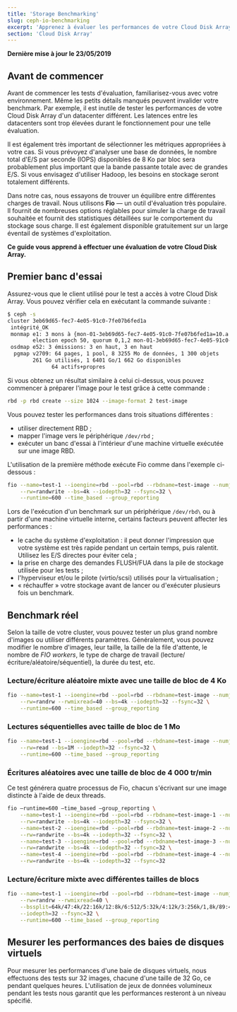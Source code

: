 ```yaml
---
title: 'Storage Benchmarking'
slug: ceph-io-benchmarking
excerpt: 'Apprenez à évaluer les performances de votre Cloud Disk Array'
section: 'Cloud Disk Array'
---
```


**Dernière mise à jour le 23/05/2019**

## Avant de commencer
Avant de commencer les tests d'évaluation, familiarisez-vous avec votre environnement. Même les petits détails manqués peuvent invalider votre benchmark. Par exemple, il est inutile de tester les performances de votre Cloud Disk Array d'un datacenter différent. Les latences entre les datacenters sont trop élevées durant le fonctionnement pour une telle évaluation.

Il est également très important de sélectionner les métriques appropriées à votre cas. Si vous prévoyez d'analyser une base de données, le nombre total d'E/S par seconde (IOPS) disponibles de 8 Ko par bloc sera probablement plus important que la bande passante totale avec de grandes E/S. Si vous envisagez d'utiliser Hadoop, les besoins en stockage seront totalement différents.

Dans notre cas, nous essayons de trouver un équilibre entre différentes charges de travail. Nous utilisons **Fio** — un outil d'évaluation très populaire. Il fournit de nombreuses options réglables pour simuler la charge de travail souhaitée et fournit des statistiques détaillées sur le comportement du stockage sous charge. Il est également disponible gratuitement sur un large éventail de systèmes d'exploitation.

**Ce guide vous apprend à effectuer une évaluation de votre Cloud Disk Array.**

## Premier banc d'essai
Assurez-vous que le client utilisé pour le test a accès à votre Cloud Disk Array. Vous pouvez vérifier cela en exécutant la commande suivante :

```bash
$ ceph -s
cluster 3eb69d65-fec7-4e05-91c0-7fe07b6fed1a
 intégrité_OK
 monmap e1: 3 mons à {mon-01-3eb69d65-fec7-4e05-91c0-7fe07b6fed1a=10.a.b.x:6789/0,mon-02-3eb69d65-fec7-4e00 5-91c0-7fe07b6fed1a=10..a.b.y:6789/0,mon-03-3eb69d65-fec7-4e05-91c0-7fe07b6fed1a=10.a.b.z:6 789/0}
        election epoch 50, quorum 0,1,2 mon-01-3eb69d65-fec7-4e05-91c0-7fe07b6fed1a,mon-02-3eb69d65-fec7-4e05-91c0-7fe07b6fed1a,mon-03-3eb69d65-fec7-4e05-91c0-7fe07b6fed1a
 osdmap e52: 3 émissions: 3 en haut, 3 en haut
  pgmap v2709: 64 pages, 1 pool, 8 3255 Mo de données, 1 300 objets
        261 Go utilisés, 1 6401 Go/1 662 Go disponibles
              64 actifs+propres
```

Si vous obtenez un résultat similaire à celui ci-dessus, vous pouvez commencer à préparer l'image pour le test grâce à cette commande :


```bash
rbd -p rbd create --size 1024 --image-format 2 test-image
```

Vous pouvez tester les performances dans trois situations différentes :

- utiliser directement RBD ;
- mapper l'image vers le périphérique `/dev/rbd` ;
- exécuter un banc d'essai à l'intérieur d'une machine virtuelle exécutée sur une image RBD.

L'utilisation de la première méthode exécute Fio comme dans l'exemple ci-dessous :

```bash
fio --name=test-1 --ioengine=rbd --pool=rbd --rbdname=test-image --numjobs=1 \
    --rw=randwrite --bs=4k --iodepth=32 --fsync=32 \
    --runtime=600 --time_based --group_reporting
```

Lors de l'exécution d'un benchmark sur un périphérique `/dev/rbd\` ou à partir d'une machine virtuelle interne, certains facteurs peuvent affecter les performances :

- le cache du système d'exploitation : il peut donner l'impression que votre système est très rapide pendant un certain temps, puis ralentit. Utilisez les E/S directes pour éviter cela ;
- la prise en charge des demandes FLUSH/FUA dans la pile de stockage utilisée pour les tests ;
- l'hyperviseur et/ou le pilote (virtio/scsi) utilisés pour la virtualisation ;
- « réchauffer » votre stockage avant de lancer ou d'exécuter plusieurs fois un benchmark.


## Benchmark réel

Selon la taille de votre cluster, vous pouvez tester un plus grand nombre d'images ou utiliser différents paramètres. Généralement, vous pouvez modifier le nombre d'images, leur taille, la taille de la file d'attente, le nombre de *FIO workers*, le type de charge de travail (lecture/écriture/aléatoire/séquentiel), la durée du test, etc.


### Lecture/écriture aléatoire mixte avec une taille de bloc de 4 Ko

```bash
fio --name=test-1 --ioengine=rbd --pool=rbd --rbdname=test-image --numjobs=1 \
    --rw=randrw --rwmixread=40 --bs=4k --iodepth=32 --fsync=32 \
    --runtime=600 --time_based --group_reporting
```


### Lectures séquentielles avec taille de bloc de 1 Mo

```bash
fio --name=test-1 --ioengine=rbd --pool=rbd --rbdname=test-image --numjobs=1 \
    --rw=read --bs=1M --iodepth=32 --fsync=32 \
    --runtime=600 --time_based --group_reporting
```


### Écritures aléatoires avec une taille de bloc de 4 000 tr/min
Ce test générera quatre processus de Fio, chacun s'écrivant sur une image distincte à l'aide de deux threads.


```bash
fio —runtime=600 —time_based —group_reporting \
    --name=test-1 --ioengine=rbd --pool=rbd --rbdname=test-image-1 --numjobs=2 \
    --rw=randwrite --bs=4k --iodepth=32 --fsync=32 \
    --name=test-2 --ioengine=rbd --pool=rbd --rbdname=test-image-2 --numjobs=2 \
    --rw=randwrite --bs=4k --iodepth=32 --fsync=32 \
    --name=test-3 --ioengine=rbd --pool=rbd --rbdname=test-image-3 --numjobs=2 \
    --rw=randwrite --bs=4k --iodepth=32 --fsync=32 \
    --name=test-4 --ioengine=rbd --pool=rbd --rbdname=test-image-4 --numjobs=2 \
    --rw=randwrite --bs=4k --iodepth=32 --fsync=32
```


### Lecture/écriture mixte avec différentes tailles de blocs

```bash
fio --name=test-1 --ioengine=rbd --pool=rbd --rbdname=test-image --numjobs=1 \
    --rw=randrw --rwmixread=40 \
    --bssplit=64k/47:4k/22:16k/12:8k/6:512/5:32k/4:12k/3:256k/1,8k/89:4k/11 \
    --iodepth=32 --fsync=32 \
    --runtime=600 --time_based --group_reporting
```


## Mesurer les performances des baies de disques virtuels

Pour mesurer les performances d'une baie de disques virtuels, nous effectuons des tests sur 32 images, chacune d'une taille de 32 Go, ce pendant quelques heures. L'utilisation de jeux de données volumineux pendant les tests nous garantit que les performances resteront à un niveau spécifié.